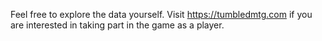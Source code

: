 Feel free to explore the data yourself. Visit https://tumbledmtg.com if you are interested in taking part in the game as a player.
